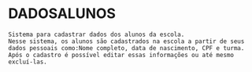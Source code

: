 # DADOSALUNOS
    Sistema para cadastrar dados dos alunos da escola.
    Nesse sistema, os alunos são cadastrados na escola a partir de seus dados pessoais como:Nome completo, data de nascimento, CPF e turma.
    Após o cadastro é possível editar essas informações ou até mesmo excluí-las.


